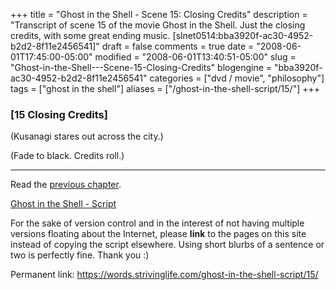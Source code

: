 +++
title = "Ghost in the Shell - Scene 15: Closing Credits"
description = "Transcript of scene 15 of the movie Ghost in the Shell. Just the closing credits, with some great ending music. [slnet0514:bba3920f-ac30-4952-b2d2-8f11e2456541]"
draft = false
comments = true
date = "2008-06-01T17:45:00-05:00"
modified = "2008-06-01T13:40:51-05:00"
slug = "Ghost-in-the-Shell---Scene-15-Closing-Credits"
blogengine = "bba3920f-ac30-4952-b2d2-8f11e2456541"
categories = ["dvd / movie", "philosophy"]
tags = ["ghost in the shell"]
aliases = ["/ghost-in-the-shell-script/15/"]
+++

<h3>[15 Closing Credits]</h3>
<p>
(Kusanagi stares out across the city.) 
</p>
<p>
(Fade to black. Credits roll.) 
</p>
<hr />
<p>
Read the <a href="/ghost-in-the-shell-script/14/">previous chapter</a>. 
</p>
<p>
<a href="/ghost-in-the-shell-script/">Ghost in the Shell - Script</a> 
</p>
<div class="tip">
<p>
For the sake of version control and in the interest of not having multiple versions floating about the Internet, please <strong>link</strong> to the pages on this site instead of copying the script elsewhere. Using short blurbs of a sentence or two is perfectly fine. Thank you :) 
</p>
<p>
Permanent link: <a href="/ghost-in-the-shell-script/15/">https://words.strivinglife.com/ghost-in-the-shell-script/15/</a> 
</p>
</div>

